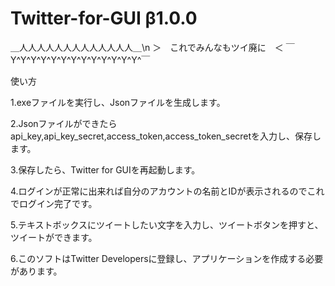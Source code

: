 # Twitter-for-GUI β1.0.0

＿人人人人人人人人人人人人人＿\n
＞　これでみんなもツイ廃に　＜
￣Y^Y^Y^Y^Y^Y^Y^Y^Y^Y^Y^Y^Y^￣

使い方

1.exeファイルを実行し、Jsonファイルを生成します。

2.Jsonファイルができたらapi_key,api_key_secret,access_token,access_token_secretを入力し、保存します。

3.保存したら、Twitter for GUIを再起動します。

4.ログインが正常に出来れば自分のアカウントの名前とIDが表示されるのでこれでログイン完了です。

5.テキストボックスにツイートしたい文字を入力し、ツイートボタンを押すと、ツイートができます。

6.このソフトはTwitter Developersに登録し、アプリケーションを作成する必要があります。

